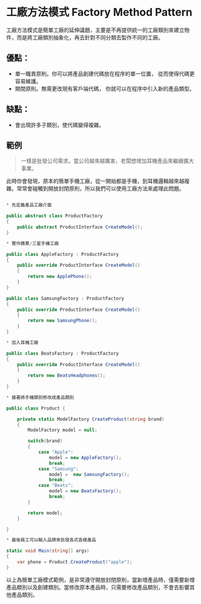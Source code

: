 # 工廠方法模式 Factory Method Pattern

工廠方法模式是簡單工廠的延伸議題，主要是不再提供統一的工廠類別來建立物件，而是將工廠類別抽象化，再去針對不同分類去製作不同的工廠。

## 優點：
* 單一職責原則。你可以將產品創建代碼放在程序的單一位置， 從而使得代碼更容易維護。
* 開閉原則。無需更改現有客戶端代碼， 你就可以在程序中引入新的產品類型。

## 缺點：
* 會出現許多子類別，使代碼變得複雜。

## 範例

> 一樣是批發公司需求。當公司越來越厲害，老闆想增加耳機產品來繼續擴大事業。

此時你會發現，原本的簡單手機工廠，從一開始都是手機，到耳機邏輯越來越複雜。常常會碰觸到開放封閉原則，所以我們可以使用工廠方法來處理此問題。

```C#

* 先定義產品工廠介面

public abstract class ProductFactory
{
    public abstract ProductInterface CreateModel();
}

* 實作蘋果/三星手機工廠

public class AppleFactory : ProductFactory
{
    public override ProductInterface CreateModel()
    {
        return new ApplePhone();
    }
}

public class SamsungFactory : ProductFactory
{
    public override ProductInterface CreateModel()
    {
        return new SamsungPhone();
    }
}

* 加入耳機工廠

public class BeatsFactory : ProductFactory
{
    public override ProductInterface CreateModel()
    {
        return new BeatsHeadphones();
    }
}

* 接著將手機類別修改成產品類別

public class Product {

    private static ModelFactory CreateProduct(string brand)
    {
        ModelFactory model = null;

        switch(brand)
        {
            case "Apple":
                model = new AppleFactory();
                break;
            case "Samsung":
                model =  new SamsungFactory();
                break;
            case "Beats":
                model = new BeatsFactory();
                break;
        }

        return model;
    }

}

* 最後員工可以輸入品牌來批發各式各樣產品

static void Main(string[] args)
{
    var phone = Product.CreateProduct("apple");
}

```

以上為簡單工廠模式範例，是非常遵守開放封閉原則，當新增產品時，僅需要新增產品類別以及創建類別。當修改原本產品時，只需要修改產品類別，不會去影響其他產品類別。
